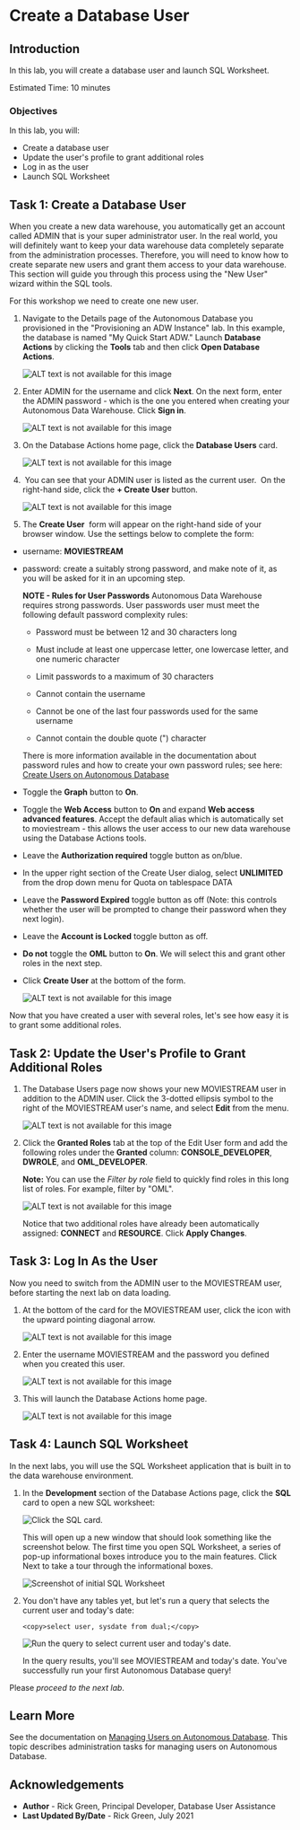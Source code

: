 # Create a Database User

## Introduction

In this lab, you will create a database user and launch SQL Worksheet.

Estimated Time: 10 minutes

### Objectives

In this lab, you will:
* Create a database user
* Update the user's profile to grant additional roles
* Log in as the user
* Launch SQL Worksheet

## Task 1: Create a Database User

When you create a new data warehouse, you automatically get an account called ADMIN that is your super administrator user. In the real world, you will definitely want to keep your data warehouse data completely separate from the administration processes. Therefore, you will need to know how to create separate new users and grant them access to your data warehouse. This section will guide you through this process using the "New User" wizard within the SQL tools.

For this workshop we need to create one new user.

1. Navigate to the Details page of the Autonomous Database you provisioned in the "Provisioning an ADW Instance" lab. In this example, the database is named "My Quick Start ADW." Launch **Database Actions** by clicking the **Tools** tab and then click **Open Database Actions**.

    ![ALT text is not available for this image](images/2878884319.png)

2. Enter ADMIN for the username and click **Next**. On the next form, enter the ADMIN password - which is the one you entered when creating your Autonomous Data Warehouse. Click **Sign in**.

    ![ALT text is not available for this image](images/2878884336.png)

3. On the Database Actions home page, click the **Database Users** card.

    ![ALT text is not available for this image](images/2878884369.png)

4.  You can see that your ADMIN user is listed as the current user.  On the right-hand side, click the **+ Create User** button.

    ![ALT text is not available for this image](images/2878884398.png)

5. The **Create User**  form will appear on the right-hand side of your browser window. Use the settings below to complete the form:

 - username: **MOVIESTREAM**
 - password: create a suitably strong password, and make note of it, as you will be asked for it in an upcoming step.

    **NOTE - Rules for User Passwords** Autonomous Data Warehouse requires strong passwords. User passwords user must meet the following default password complexity rules:

    - Password must be between 12 and 30 characters long

    - Must include at least one uppercase letter, one lowercase letter, and one numeric character

    - Limit passwords to a maximum of 30 characters

    - Cannot contain the username

    - Cannot be one of the last four passwords used for the same username

    - Cannot contain the double quote (") character

    There is more information available in the documentation about password rules and how to create your own password rules; see here: [Create Users on Autonomous Database](https://docs.oracle.com/en/cloud/paas/autonomous-database/adbsa/manage-users-create.html#GUID-B5846072-995B-4B81-BDCB-AF530BC42847)

- Toggle the **Graph** button to **On**.
- Toggle the **Web Access** button to **On** and expand **Web access advanced features**. Accept the default alias which is automatically set to moviestream - this allows the user access to our new data warehouse using the Database Actions tools.
- Leave the **Authorization required** toggle button as on/blue. 
- In the upper right section of the Create User dialog, select **UNLIMITED** from the drop down menu for Quota on tablespace DATA
- Leave the **Password Expired** toggle button as off (Note: this controls whether the user will be prompted to change their password when they next login).
- Leave the **Account is Locked** toggle button as off. 
- **Do not** toggle the **OML** button to **On**. We will select this and grant other roles in the next step.
- Click **Create User** at the bottom of the form.

    ![ALT text is not available for this image](images/create-user-dialog.png)

Now that you have created a user with several roles, let's see how easy it is to grant some additional roles.

## Task 2: Update the User's Profile to Grant Additional Roles

1. The Database Users page now shows your new MOVIESTREAM user in addition to the ADMIN user. Click the 3-dotted ellipsis symbol to the right of the MOVIESTREAM user's name, and select **Edit** from the menu.

    ![ALT text is not available for this image](images/edit-user.png)

2. Click the **Granted Roles** tab at the top of the Edit User form and add the following roles under the **Granted** column: **CONSOLE\_DEVELOPER**, **DWROLE**, and **OML\_DEVELOPER**.

    **Note:** You can use the *Filter by role* field to quickly find roles in this long list of roles. For example, filter by "OML".

    ![ALT text is not available for this image](images/2878884644.png)

    Notice that two additional roles have already been automatically assigned: **CONNECT** and **RESOURCE**. Click **Apply Changes**. 

## Task 3: Log In As the User

Now you need to switch from the ADMIN user to the MOVIESTREAM user, before starting the next lab on data loading.

1. At the bottom of the card for the MOVIESTREAM user, click the icon with the upward pointing diagonal arrow.

    ![ALT text is not available for this image](images/2878885042.png)

2. Enter the username MOVIESTREAM and the password you defined when you created this user.

    ![ALT text is not available for this image](images/2878885088.png)

3. This will launch the Database Actions home page.

    ![ALT text is not available for this image](images/2878885105.png)


## Task 4: Launch SQL Worksheet 

In the next labs, you will use the SQL Worksheet application that is built in to the data warehouse environment. 

1. In the **Development** section of the Database Actions page, click the **SQL** card to open a new SQL worksheet:

    ![Click the SQL card.](images/3054194715.png)

    This will open up a new window that should look something like the screenshot below. The first time you open SQL Worksheet, a series of pop-up informational boxes introduce you to the main features. Click Next to take a tour through the informational boxes.

    ![Screenshot of initial SQL Worksheet](images/Picture100-sql-worksheet.png)

2. You don't have any tables yet, but let's run a query that selects the current user and today's date:

    ```
    <copy>select user, sysdate from dual;</copy>
    ```
    ![Run the query to select current user and today's date.](images/query-user-and-date.png)

    In the query results, you'll see MOVIESTREAM and today's date.  You've successfully run your first Autonomous Database query!

Please *proceed to the next lab*.

## Learn More

See the documentation on [Managing Users on Autonomous Database](https://docs.oracle.com/en/cloud/paas/autonomous-database/adbsa/manage.html#GUID-AD7ACC07-AAF7-482A-8845-9C726B1BA86D). This topic describes administration tasks for managing users on Autonomous Database.

## Acknowledgements
* **Author** - Rick Green, Principal Developer, Database User Assistance
* **Last Updated By/Date** - Rick Green, July 2021

